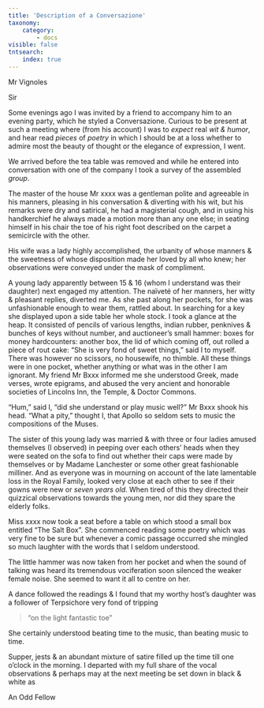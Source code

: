 ```yaml
---
title: 'Description of a Conversazione'
taxonomy:
    category:
        - docs
visible: false
tntsearch:
    index: true
---
```


<div class="author">Mr Vignoles</div>

Sir

Some evenings ago I was invited by a friend to accompany him to an evening party, which he styled a Conversazione. Curious to be present at such a meeting where (from his account) I was to *expect* real *wit & humor*, and hear read *pieces* of *poetry* in which I should be at a loss whether to admire most the beauty of thought or the elegance of expression, I went.

We arrived before the tea table was removed and while he entered into conversation with one of the company I took a survey of the assembled *group*.

The master of the house Mr xxxx was a gentleman polite and agreeable in his manners, pleasing in his conversation & diverting with his wit, but his remarks were dry and satirical, he had a magisterial cough, and in using his handkerchief he always made a motion more than any one else; in seating himself in his chair the toe of his right foot described on the carpet a semicircle with the other.

His wife was a lady highly accomplished, the urbanity of whose manners & the sweetness of whose disposition made her loved by all who knew; her observations were conveyed under the mask of compliment.

A young lady apparently between 15 & 16 (whom I understand was their daughter) next engaged my attention. The naïveté of her manners, her witty & pleasant replies, diverted me. As she past along her pockets, for she was unfashionable enough to wear them, rattled about. In searching for a key she displayed upon a side table her whole stock. I took a glance at the heap. It consisted of pencils of various lengths, indian rubber, penknives & bunches of keys without number, and auctioneer’s small hammer: boxes for money hardcounters: another box, the lid of which coming off, out rolled a piece of rout cake: “She is very fond of sweet things,” said I to myself. There was however no scissors, no housewife, no thimble. All these things were in one pocket, whether anything or what was in the other I am ignorant. My friend Mr Bxxx informed me she understood Greek, made verses, wrote epigrams, and abused the very ancient and honorable societies of Lincolns Inn, the Temple, & Doctor Commons.

“Hum,” said I, “did she understand or play music well?” Mr Bxxx shook his head. “What a pity,” thought I, that Apollo so seldom sets to music the compositions of the Muses.

The sister of this young lady was married & with three or four ladies amused themselves (I observed) in peeping over each others’ heads when they were seated on the sofa to find out whether their caps were made by themselves or by Madame Lanchester or some other great fashionable milliner. And as everyone was in mourning on account of the late lamentable loss in the Royal Family, looked very close at each other to see if their gowns were new or *seven years old*. When tired of this they directed their quizzical observations towards the young men, nor did they spare the elderly folks.

Miss xxxx now took a seat before a table on which stood a small box entitled “The Salt Box”. She commenced reading some poetry which was very fine to be sure but whenever a comic passage occurred she mingled so much laughter with the words that I seldom understood.

The little hammer was now taken from her pocket and when the sound of talking was heard its tremendous vociferation soon silenced the weaker female noise. She seemed to want it all to centre on her.

A dance followed the readings & I found that my worthy host’s daughter was a follower of Terpsichore very fond of tripping
 
> “on the light fantastic toe”
 
She certainly understood beating time to the music, than beating music to time.

Supper, jests & an abundant mixture of satire filled up the time till one o’clock in the morning. I departed with my full share of the vocal observations & perhaps may at the next meeting be set down in black & white as

An Odd Fellow